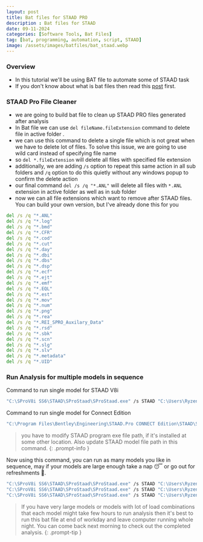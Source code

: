 ```yaml
---
layout: post
title: Bat files for STAAD PRO
description : Bat files for STAAD
date: 09-11-2024
categories: [Software Tools, Bat Files]
tag: [bat, programming, automation, script, STAAD]
image: /assets/images/batfiles/bat_staad.webp
---
```

### Overview
- In this tutorial we'll be using BAT file to automate some of STAAD task
- If you don't know about what is bat files then read this [post](/posts/bat-files-introduction/) first.

### STAAD Pro File Cleaner
- we are going to build bat file to clean up STAAD PRO files generated after analysis
- In Bat file we can use `del fileName.fileExtension` command to delete file in active folder .
- we can use this command to delete a single file which is not great when we have to delete lot of files. To solve this issue, we are going to use wild card instead of specifying file name
- so `del *.fileExtension` will delete all files with specified file extension
- additionally, we are adding `/s` option to repeat this same action in all sub folders and `/q` option to do this quietly without any windows popup to confirm the delete action
- our final command `del /s /q "*.ANL"` will delete all files with `*.ANL` extension in active folder as well as in sub folder
- now we can all file extensions which want to remove after STAAD files. You can build your own version, but I've already done this for you
```bat
del /s /q "*.ANL"
del /s /q "*.log"
del /s /q "*.bmd"
del /s /q "*.CFR"
del /s /q "*.cod"
del /s /q "*.cut"
del /s /q "*.day"
del /s /q "*.dbi"
del /s /q "*.dbs"
del /s /q "*.dsp"
del /s /q "*.ecf"
del /s /q "*.ejt"
del /s /q "*.emf"
del /s /q "*.EQL"
del /s /q "*.est"
del /s /q "*.mov"
del /s /q "*.num"
del /s /q "*.png"
del /s /q "*.rea"
del /s /q "*.REI_SPRO_Auxilary_Data"
del /s /q "*.rsd"
del /s /q "*.sbk"
del /s /q "*.scn"
del /s /q "*.slg"
del /s /q "*.slv"
del /s /q "*.metadata"
del /s /q "*.UID"
```

### Run Analysis for multiple models in sequence
Command to run single model for STAAD V8i
```bat
"C:\SProV8i SS6\STAAD\SProStaad\SProStaad.exe" /s STAAD "C:\Users\Ryzen2600x\Desktop\STAADModel\Model.std"
```
Command to run single model for Connect Edition
```bat
"C:\Program Files\Bentley\Engineering\STAAD.Pro CONNECT Edition\STAAD\SProStaad\SProStaad.exe" /s STAAD "C:\Users\Ryzen2600x\Desktop\STAADModel\Model.std"
```
> you have to modify STAAD program exe file path, if it's installed at some other location. Also update STAAD model file path in this command.
{: .prompt-info }

Now using this command, you can run as many models you like in sequence, may if your models are large enough take a nap 😴 or go out for refreshments 🍵. 
```bat
"C:\SProV8i SS6\STAAD\SProStaad\SProStaad.exe" /s STAAD "C:\Users\Ryzen2600x\Desktop\STAADModel\Model1.std"
"C:\SProV8i SS6\STAAD\SProStaad\SProStaad.exe" /s STAAD "C:\Users\Ryzen2600x\Desktop\STAADModel\Model2.std"
"C:\SProV8i SS6\STAAD\SProStaad\SProStaad.exe" /s STAAD "C:\Users\Ryzen2600x\Desktop\STAADModel\Model3.std"
```
> If you have very large models or models with lot of load combinations that each model might take few hours to run analysis then it's best to run this bat file at end of workday and leave computer running whole night. You can come back next morning to check out the completed analysis. 
{: .prompt-tip }